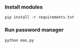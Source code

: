 ### Install modules

``` 
pip install -r requirements.txt
``` 

### Run password manager

``` 
python man.py
``` 

